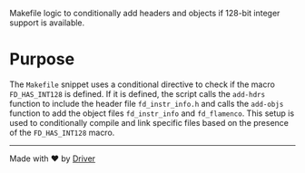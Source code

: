 <!--------------------------------------------------------------------------------->
<!-- IMPORTANT: This file is auto-generated by Driver (https://driver.ai). -------->
<!-- Manual edits may be overwritten on future commits. --------------------------->
<!--------------------------------------------------------------------------------->

Makefile logic to conditionally add headers and objects if 128-bit integer support is available.

# Purpose
The `Makefile` snippet uses a conditional directive to check if the macro `FD_HAS_INT128` is defined. If it is defined, the script calls the `add-hdrs` function to include the header file `fd_instr_info.h` and calls the `add-objs` function to add the object files `fd_instr_info` and `fd_flamenco`. This setup is used to conditionally compile and link specific files based on the presence of the `FD_HAS_INT128` macro.

---
Made with ❤️ by [Driver](https://www.driver.ai/)